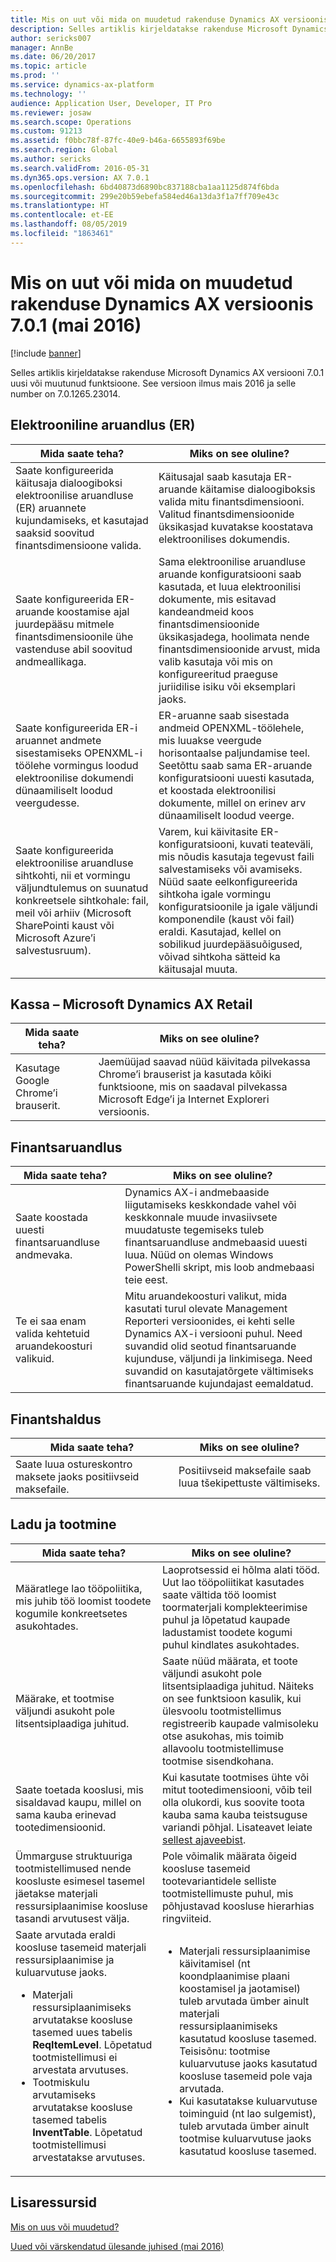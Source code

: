 ```yaml
---
title: Mis on uut või mida on muudetud rakenduse Dynamics AX versioonis 7.0.1 (mai 2016)
description: Selles artiklis kirjeldatakse rakenduse Microsoft Dynamics AX versiooni 7.0.1 uusi või muutunud funktsioone. See versioon ilmus mais 2016 ja selle number on 7.0.1265.23014.
author: sericks007
manager: AnnBe
ms.date: 06/20/2017
ms.topic: article
ms.prod: ''
ms.service: dynamics-ax-platform
ms.technology: ''
audience: Application User, Developer, IT Pro
ms.reviewer: josaw
ms.search.scope: Operations
ms.custom: 91213
ms.assetid: f0bbc78f-87fc-40e9-b46a-6655893f69be
ms.search.region: Global
ms.author: sericks
ms.search.validFrom: 2016-05-31
ms.dyn365.ops.version: AX 7.0.1
ms.openlocfilehash: 6bd40873d6890bc837188cba1aa1125d874f6bda
ms.sourcegitcommit: 299e20b59ebefa584ed46a13da3f1a7ff709e43c
ms.translationtype: HT
ms.contentlocale: et-EE
ms.lasthandoff: 08/05/2019
ms.locfileid: "1863461"
---
```

# <a name="whats-new-or-changed-in-dynamics-ax-application-version-701-may-2016"></a>Mis on uut või mida on muudetud rakenduse Dynamics AX versioonis 7.0.1 (mai 2016)

[!include [banner](../includes/banner.md)]

Selles artiklis kirjeldatakse rakenduse Microsoft Dynamics AX versiooni 7.0.1 uusi või muutunud funktsioone. See versioon ilmus mais 2016 ja selle number on 7.0.1265.23014.

## <a name="electronic-reporting-er"></a>Elektrooniline aruandlus (ER)

| Mida saate teha? | Miks on see oluline? |
|------------------|------------------------|
| Saate konfigureerida käitusaja dialoogiboksi elektroonilise aruandluse (ER) aruannete kujundamiseks, et kasutajad saaksid soovitud finantsdimensioone valida. | Käitusajal saab kasutaja ER-aruande käitamise dialoogiboksis valida mitu finantsdimensiooni. Valitud finantsdimensioonide üksikasjad kuvatakse koostatava elektroonilises dokumendis. |
| Saate konfigureerida ER-aruande koostamise ajal juurdepääsu mitmele finantsdimensioonile ühe vastenduse abil soovitud andmeallikaga. | Sama elektroonilise aruandluse aruande konfiguratsiooni saab kasutada, et luua elektroonilisi dokumente, mis esitavad kandeandmeid koos finantsdimensioonide üksikasjadega, hoolimata nende finantsdimensioonide arvust, mida valib kasutaja või mis on konfigureeritud praeguse juriidilise isiku või eksemplari jaoks. |
| Saate konfigureerida ER-i aruannet andmete sisestamiseks OPENXML-i töölehe vormingus loodud elektroonilise dokumendi dünaamiliselt loodud veergudesse. | ER-aruanne saab sisestada andmeid OPENXML-töölehele, mis luuakse veergude horisontaalse paljundamise teel. Seetõttu saab sama ER-aruande konfiguratsiooni uuesti kasutada, et koostada elektroonilisi dokumente, millel on erinev arv dünaamiliselt loodud veerge. |
| Saate konfigureerida elektroonilise aruandluse sihtkohti, nii et vormingu väljundtulemus on suunatud konkreetsele sihtkohale: fail, meil või arhiiv (Microsoft SharePointi kaust või Microsoft Azure’i salvestusruum). | Varem, kui käivitasite ER-konfiguratsiooni, kuvati teateväli, mis nõudis kasutaja tegevust faili salvestamiseks või avamiseks. Nüüd saate eelkonfigureerida sihtkoha igale vormingu konfiguratsioonile ja igale väljundi komponendile (kaust või fail) eraldi. Kasutajad, kellel on sobilikud juurdepääsuõigused, võivad sihtkoha sätteid ka käitusajal muuta. |

## <a name="pos--microsoft-dynamics-ax-retail"></a>Kassa – Microsoft Dynamics AX Retail

| Mida saate teha? | Miks on see oluline? |
|------------------|------------------------|
| Kasutage Google Chrome’i brauserit. | Jaemüüjad saavad nüüd käivitada pilvekassa Chrome’i brauserist ja kasutada kõiki funktsioone, mis on saadaval pilvekassa Microsoft Edge’i ja Internet Exploreri versioonis. |

## <a name="financial-reporting"></a>Finantsaruandlus

| Mida saate teha? | Miks on see oluline? |
|------------------|------------------------|
| Saate koostada uuesti finantsaruandluse andmevaka. | Dynamics AX-i andmebaaside liigutamiseks keskkondade vahel või keskkonnale muude invasiivsete muudatuste tegemiseks tuleb finantsaruandluse andmebaasid uuesti luua. Nüüd on olemas Windows PowerShelli skript, mis loob andmebaasi teie eest. |
| Te ei saa enam valida kehtetuid aruandekoosturi valikuid. | Mitu aruandekoosturi valikut, mida kasutati turul olevate Management Reporteri versioonides, ei kehti selle Dynamics AX-i versiooni puhul. Need suvandid olid seotud finantsaruande kujunduse, väljundi ja linkimisega. Need suvandid on kasutajatõrgete vältimiseks finantsaruande kujundajast eemaldatud. |

## <a name="financial-management"></a>Finantshaldus

| Mida saate teha? | Miks on see oluline? |
|------------------|------------------------|
| Saate luua ostureskontro maksete jaoks positiivseid maksefaile. | Positiivseid maksefaile saab luua tšekipettuste vältimiseks. |

## <a name="warehouse-and-production"></a>Ladu ja tootmine

<table>
<thead>
<tr>
<th>Mida saate teha?</th>
<th>Miks on see oluline?</th>
</tr>
</thead>
<tbody>
<tr>
<td>Määratlege lao tööpoliitika, mis juhib töö loomist toodete kogumile konkreetsetes asukohtades.</td>
<td>Laoprotsessid ei hõlma alati tööd. Uut lao tööpoliitikat kasutades saate vältida töö loomist toormaterjali komplekteerimise puhul ja lõpetatud kaupade ladustamist toodete kogumi puhul kindlates asukohtades.</td>
</tr>
<tr>
<td>Määrake, et tootmise väljundi asukoht pole litsentsiplaadiga juhitud.</td>
<td>Saate nüüd määrata, et toote väljundi asukoht pole litsentsiplaadiga juhitud. Näiteks on see funktsioon kasulik, kui ülesvoolu tootmistellimus registreerib kaupade valmisoleku otse asukohas, mis toimib allavoolu tootmistellimuse tootmise sisendkohana.</td>
</tr>
<tr>
<td>Saate toetada kooslusi, mis sisaldavad kaupu, millel on sama kauba erinevad tootedimensioonid.</td>
<td>Kui kasutate tootmises ühte või mitut tootedimensiooni, võib teil olla olukordi, kus soovite toota kauba sama kauba teistsuguse variandi põhjal. Lisateavet leiate <a href="https://blogs.msdn.microsoft.com/axmfg/2015/12/22/support-for-boms-that-includes-items-with-different-product-dimensions-of-the-same-item/">sellest ajaveebist</a>.</td>
</tr>
<tr>
<td>Ümmarguse struktuuriga tootmistellimused nende koosluste esimesel tasemel jäetakse materjali ressursiplaanimise koosluse tasandi arvutusest välja.</td>
<td>Pole võimalik määrata õigeid koosluse tasemeid tootevariantidele selliste tootmistellimuste puhul, mis põhjustavad koosluse hierarhias ringviiteid.</td>
</tr>
<tr>
<td>Saate arvutada eraldi koosluse tasemeid materjali ressursiplaanimise ja kuluarvutuse jaoks.
<ul>
<li>Materjali ressursiplaanimiseks arvutatakse koosluse tasemed uues tabelis <strong>ReqItemLevel</strong>. Lõpetatud tootmistellimusi ei arvestata arvutuses.</li>
<li>Tootmiskulu arvutamiseks arvutatakse koosluse tasemed tabelis <strong>InventTable</strong>. Lõpetatud tootmistellimusi arvestatakse arvutuses.</li>
</ul>
</td>
<td>
<ul>
<li>Materjali ressursiplaanimise käivitamisel (nt koondplaanimise plaani koostamisel ja jaotamisel) tuleb arvutada ümber ainult materjali ressursiplaanimiseks kasutatud koosluse tasemed. Teisisõnu: tootmise kuluarvutuse jaoks kasutatud koosluse tasemeid pole vaja arvutada.</li>
<li>Kui kasutatakse kuluarvutuse toiminguid (nt lao sulgemist), tuleb arvutada ümber ainult tootmise kuluarvutuse jaoks kasutatud koosluse tasemed.</li>
</ul>
</td>
</tr>
</tbody>
</table>

## <a name="additional-resources"></a>Lisaressursid

[Mis on uus või muudetud?](whats-new-changed.md)

[Uued või värskendatud ülesande juhised (mai 2016)](new-updated-task-guides-available-may-2016.md)
